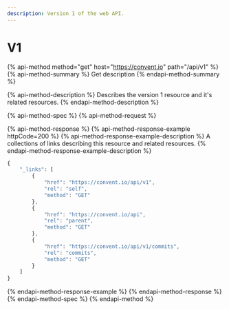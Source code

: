 ```yaml
---
description: Version 1 of the web API.
---
```


# V1

{% api-method method="get" host="https://convent.io" path="/api/v1" %}
{% api-method-summary %}
Get description
{% endapi-method-summary %}

{% api-method-description %}
Describes the version 1 resource and it's related resources.
{% endapi-method-description %}

{% api-method-spec %}
{% api-method-request %}

{% api-method-response %}
{% api-method-response-example httpCode=200 %}
{% api-method-response-example-description %}
A collections of links describing this resource and related resources.
{% endapi-method-response-example-description %}

```javascript
{
    "_links": [
        {
            "href": "https://convent.io/api/v1",
            "rel": "self",
            "method": "GET"
        },
        {
            "href": "https://convent.io/api",
            "rel": "parent",
            "method": "GET"
        },
        {
            "href": "https://convent.io/api/v1/commits",
            "rel": "commits",
            "method": "GET"
        }
    ]
}
```
{% endapi-method-response-example %}
{% endapi-method-response %}
{% endapi-method-spec %}
{% endapi-method %}

